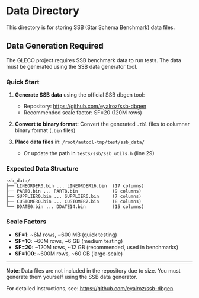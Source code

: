# Data Directory

This directory is for storing SSB (Star Schema Benchmark) data files.

## Data Generation Required

The GLECO project requires SSB benchmark data to run tests. The data must be generated using the SSB data generator tool.

### Quick Start

1. **Generate SSB data** using the official SSB dbgen tool:
   - Repository: https://github.com/eyalroz/ssb-dbgen
   - Recommended scale factor: SF=20 (120M rows)

2. **Convert to binary format**: Convert the generated `.tbl` files to columnar binary format (`.bin` files)

3. **Place data files** in: `/root/autodl-tmp/test/ssb_data/`
   - Or update the path in `tests/ssb/ssb_utils.h` (line 29)

### Expected Data Structure

```
ssb_data/
├── LINEORDER0.bin ... LINEORDER16.bin  (17 columns)
├── PART0.bin ... PART8.bin             (9 columns)
├── SUPPLIER0.bin ... SUPPLIER6.bin     (7 columns)
├── CUSTOMER0.bin ... CUSTOMER7.bin     (8 columns)
└── DDATE0.bin ... DDATE14.bin          (15 columns)
```

### Scale Factors

- **SF=1**: ~6M rows, ~600 MB (quick testing)
- **SF=10**: ~60M rows, ~6 GB (medium testing)
- **SF=20**: ~120M rows, ~12 GB (recommended, used in benchmarks)
- **SF=100**: ~600M rows, ~60 GB (large-scale)

---

**Note**: Data files are not included in the repository due to size. You must generate them yourself using the SSB data generator.

For detailed instructions, see: https://github.com/eyalroz/ssb-dbgen
